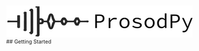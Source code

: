 <div id="header" align="left">
  <img src="https://raw.githubusercontent.com/Nathan-Roll1/ProsodPy/main/Paper/prosodpy_logo_3.png" width="550"/>
</div>
## Getting Started
